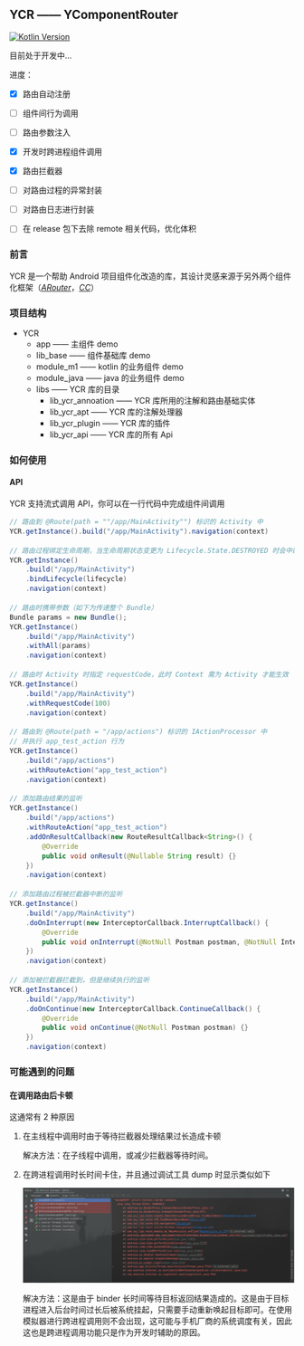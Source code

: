## YCR —— YComponentRouter

[![Kotlin Version](https://img.shields.io/badge/Kotlin-1.3.72-blue.svg)](https://kotlinlang.org)

目前处于开发中...

进度：

- [x] 路由自动注册
- [ ] 组件间行为调用
- [ ] 路由参数注入
- [x] 开发时跨进程组件调用
- [x] 路由拦截器
- [ ] 对路由过程的异常封装
- [ ] 对路由日志进行封装
- [ ] 在 release 包下去除 remote 相关代码，优化体积



### 前言

YCR  是一个帮助 Android 项目组件化改造的库，其设计灵感来源于另外两个组件化框架（[*ARouter*](https://github.com/alibaba/ARouter)，[*CC*](https://github.com/luckybilly/CC)）



### 项目结构

- YCR
  - app —— 主组件 demo
  - lib_base —— 组件基础库 demo
  - module_m1 —— kotlin 的业务组件 demo 
  - module_java —— java 的业务组件 demo
  - libs —— YCR 库的目录
    - lib_ycr_annoation —— YCR 库所用的注解和路由基础实体
    - lib_ycr_apt —— YCR 库的注解处理器
    - lib_ycr_plugin —— YCR 库的插件
    - lib_ycr_api —— YCR 库的所有 Api



### 如何使用

#### API

YCR 支持流式调用 API，你可以在一行代码中完成组件间调用

```java
// 路由到 @Route(path = ""/app/MainActivity"") 标识的 Activity 中
YCR.getInstance().build("/app/MainActivity").navigation(context)

// 路由过程绑定生命周期，当生命周期状态变更为 Lifecycle.State.DESTROYED 时会中断路由过程
YCR.getInstance()
    .build("/app/MainActivity")
    .bindLifecycle(lifecycle)
    .navigation(context)

// 路由时携带参数（如下为传递整个 Bundle）
Bundle params = new Bundle();
YCR.getInstance()
    .build("/app/MainActivity")
    .withAll(params)
    .navigation(context)

// 路由时 Activity 时指定 requestCode，此时 Context 需为 Activity 才能生效
YCR.getInstance()
    .build("/app/MainActivity")
    .withRequestCode(100)
    .navigation(context)
    
// 路由到 @Route(path = "/app/actions") 标识的 IActionProcessor 中
// 并执行 app_test_action 行为
YCR.getInstance()
    .build("/app/actions")
    .withRouteAction("app_test_action")
    .navigation(context)
    
// 添加路由结果的监听
YCR.getInstance()
    .build("/app/actions")
    .withRouteAction("app_test_action")
    .addOnResultCallback(new RouteResultCallback<String>() {
        @Override
        public void onResult(@Nullable String result) {}
    })
    .navigation(context)
    
// 添加路由过程被拦截器中断的监听
YCR.getInstance()
    .build("/app/MainActivity")
    .doOnInterrupt(new InterceptorCallback.InterruptCallback() {
        @Override
        public void onInterrupt(@NotNull Postman postman, @NotNull InterruptReason<?> reason) {}
    })
    .navigation(context)
    
// 添加被拦截器拦截到，但是继续执行的监听
YCR.getInstance()
    .build("/app/MainActivity")
    .doOnContinue(new InterceptorCallback.ContinueCallback() {
        @Override
        public void onContinue(@NotNull Postman postman) {}
    })
    .navigation(context)
```



### 可能遇到的问题



#### 在调用路由后卡顿

这通常有 2 种原因

1. 在主线程中调用时由于等待拦截器处理结果过长造成卡顿

   解决方法：在子线程中调用，或减少拦截器等待时间。

2. 在跨进程调用时长时间卡住，并且通过调试工具 dump 时显示类似如下

   ![asset](assets\problem_1.jpg)

   解决方法：这是由于 binder 长时间等待目标返回结果造成的。这是由于目标进程进入后台时间过长后被系统挂起，只需要手动重新唤起目标即可。在使用模拟器进行跨进程调用则不会出现，这可能与手机厂商的系统调度有关，因此这也是跨进程调用功能只是作为开发时辅助的原因。